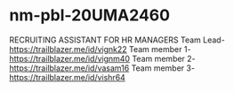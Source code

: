 # nm-pbl-20UMA2460
RECRUITING ASSISTANT FOR HR MANAGERS
Team Lead-https://trailblazer.me/id/vignk22
Team member 1-https://trailblazer.me/id/vignm40
Team member 2-https://trailblazer.me/id/vasam16
Team member 3-https://trailblazer.me/id/vishr64
